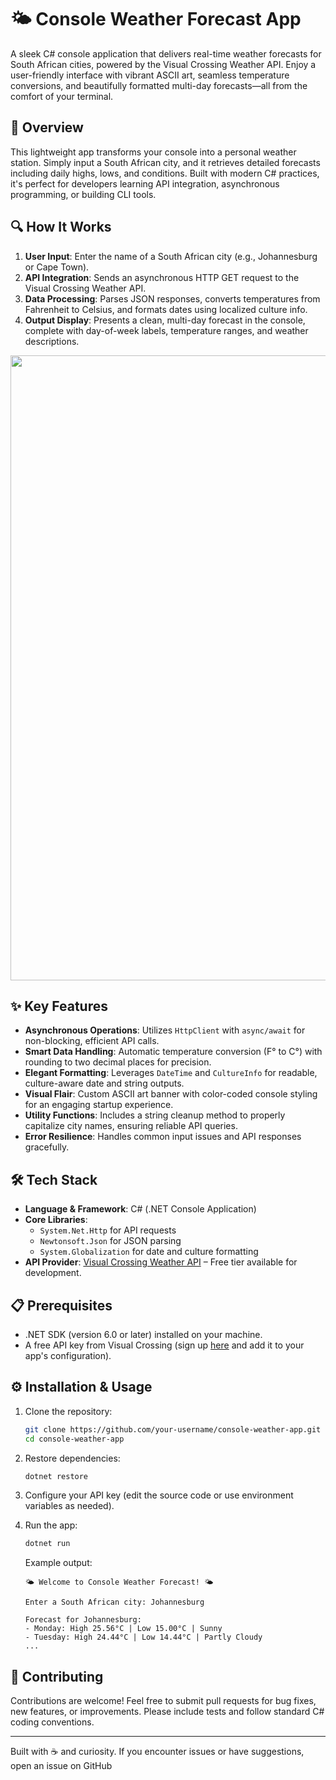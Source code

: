 # 🌤️ Console Weather Forecast App

A sleek C# console application that delivers real-time weather forecasts for South African cities, powered by the Visual Crossing Weather API. Enjoy a user-friendly interface with vibrant ASCII art, seamless temperature conversions, and beautifully formatted multi-day forecasts—all from the comfort of your terminal.

## 🚀 Overview

This lightweight app transforms your console into a personal weather station. Simply input a South African city, and it retrieves detailed forecasts including daily highs, lows, and conditions. Built with modern C# practices, it's perfect for developers learning API integration, asynchronous programming, or building CLI tools.

## 🔍 How It Works

1. **User Input**: Enter the name of a South African city (e.g., Johannesburg or Cape Town).
2. **API Integration**: Sends an asynchronous HTTP GET request to the Visual Crossing Weather API.
3. **Data Processing**: Parses JSON responses, converts temperatures from Fahrenheit to Celsius, and formats dates using localized culture info.
4. **Output Display**: Presents a clean, multi-day forecast in the console, complete with day-of-week labels, temperature ranges, and weather descriptions.

<div align="center">
  <img height="1000px" src="https://cdn.discordapp.com/attachments/1409660132521939116/1409660149248954489/image.png?ex=68ae2fd1&is=68acde51&hm=fa5811541158e4166027e90055ea3080ce6a57ee9bd00ac1c904f9230fe2dff8&">
</div>

## ✨ Key Features

- **Asynchronous Operations**: Utilizes `HttpClient` with `async/await` for non-blocking, efficient API calls.
- **Smart Data Handling**: Automatic temperature conversion (F° to C°) with rounding to two decimal places for precision.
- **Elegant Formatting**: Leverages `DateTime` and `CultureInfo` for readable, culture-aware date and string outputs.
- **Visual Flair**: Custom ASCII art banner with color-coded console styling for an engaging startup experience.
- **Utility Functions**: Includes a string cleanup method to properly capitalize city names, ensuring reliable API queries.
- **Error Resilience**: Handles common input issues and API responses gracefully.

## 🛠️ Tech Stack

- **Language & Framework**: C# (.NET Console Application)
- **Core Libraries**:
  - `System.Net.Http` for API requests
  - `Newtonsoft.Json` for JSON parsing
  - `System.Globalization` for date and culture formatting
- **API Provider**: [Visual Crossing Weather API](https://www.visualcrossing.com) – Free tier available for development.

## 📋 Prerequisites

- .NET SDK (version 6.0 or later) installed on your machine.
- A free API key from Visual Crossing (sign up [here](https://www.visualcrossing.com/weather-api) and add it to your app's configuration).

## ⚙️ Installation & Usage

1. Clone the repository:
   ```bash
   git clone https://github.com/your-username/console-weather-app.git
   cd console-weather-app
   ```

2. Restore dependencies:
   ```bash
   dotnet restore
   ```

3. Configure your API key (edit the source code or use environment variables as needed).

4. Run the app:
   ```bash
   dotnet run
   ```

   Example output:
   ```
   🌤️ Welcome to Console Weather Forecast! 🌤️

   Enter a South African city: Johannesburg

   Forecast for Johannesburg:
   - Monday: High 25.56°C | Low 15.00°C | Sunny
   - Tuesday: High 24.44°C | Low 14.44°C | Partly Cloudy
   ...
   ```

## 🤝 Contributing

Contributions are welcome! Feel free to submit pull requests for bug fixes, new features, or improvements. Please include tests and follow standard C# coding conventions.

---

Built with ☕ and curiosity. If you encounter issues or have suggestions, open an issue on GitHub
